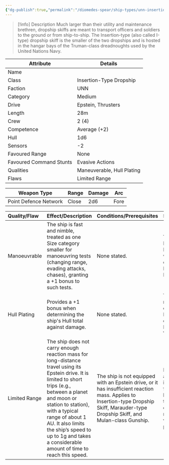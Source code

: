 ```yaml
---
{"dg-publish":true,"permalink":"/diomedes-spear/ship-types/unn-insertion-type-dropship-skiff/"}
---
```


> [!info] Description
> Much larger than their utility and maintenance brethren, dropship skiffs are meant to transport officers and soldiers to the ground or from ship-to-ship. The Insertion-type (also called I-type) dropship skiff is the smaller of the two dropships and is hosted in the hangar bays of the Truman-class dreadnoughts used by the United Nations Navy.

| Attribute               | Details                    |
| ----------------------- | -------------------------- |
| Name                    |                            |
| Class                   | Insertion-Type Dropship    |
| Faction                 | UNN                        |
| Category                | Medium                     |
| Drive                   | Epstein, Thrusters         |
| Length                  | 28m                        |
| Crew                    | 2 (4)                      |
| Competence              | Average (+2)               |
| Hull                    | 1d6                        |
| Sensors                 | -2                         |
| Favoured Range          | None                       |
| Favoured Command Stunts | Evasive Actions            |
| Qualities               | Maneuverable, Hull Plating |
| Flaws                   | Limited Range              |

| Weapon Type           | Range  | Damage | Arc  |
| --------------------- | ------ | ------ | ---- |
| Point Defence Network | Close  | 2d6    | Fore |

| Quality/Flaw  | Effect/Description                                                                                                                                                                                                                                                                                                                | Conditions/Prerequisites                                                                                                                                                               | Stackable?                                                                                                          |
| :------------ | :-------------------------------------------------------------------------------------------------------------------------------------------------------------------------------------------------------------------------------------------------------------------------------------------------------------------------------- | :------------------------------------------------------------------------------------------------------------------------------------------------------------------------------------- | :------------------------------------------------------------------------------------------------------------------ |
| Manoeuvrable  | The ship is fast and nimble, treated as one Size category smaller for manoeuvring tests (changing range, evading attacks, chases), granting a +1 bonus to such tests.                                                                                                                                                             | None stated.                                                                                                                                                                           | Yes (can be Highly Manoeuvrable with two qualities; e.g., Manoeuvrable II)                                          |
| Hull Plating  | Provides a +1 bonus when determining the ship's Hull total against damage.                                                                                                                                                                                                                                                        | None stated.                                                                                                                                                                           | Yes, up to a maximum equal to the Hull score in dice (e.g., Hull Plating II, III, V)                                |
| Limited Range | The ship does not carry enough reaction mass for long-distance travel using its Epstein drive. It is limited to short trips (e.g., between a planet and moon or station to station), with a typical range of about 1 AU. It also limits the ship’s speed to up to 1g and takes a considerable amount of time to reach this speed. | The ship is not equipped with an Epstein drive, or it has insufficient reaction mass. Applies to Insertion-type Dropship Skiff, Marauder-type Dropship Skiff, and Mulan-class Gunship. | Not applicable, as it describes a fundamental limitation of the ship's drive system rather than a variable penalty. |
